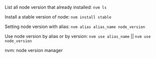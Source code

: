 List all node version that already installed: `nvm ls`

Install a stable version of node: `nvm install stable`

Setting node version with alias: `nvm alias alias_name node_version`

Use node version by alias or by version: `nvm use alias_name` || `nvm use node_version`

nvm: node version manager
